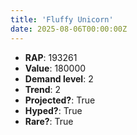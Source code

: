 ```yaml
---
title: 'Fluffy Unicorn'
date: 2025-08-06T00:00:00Z
---
```

- **RAP**: 193261
- **Value**: 180000
- **Demand level**: 2
- **Trend**: 2
- **Projected?**: True
- **Hyped?**: True
- **Rare?**: True
